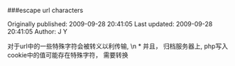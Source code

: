 ###escape url characters

Originally published: 2009-09-28 20:41:05
Last updated: 2009-09-28 20:41:05
Author: J Y

对于url中的一些特殊字符会被转义以利传输,\n *      并且， 归档服务器上, php写入cookie中的值可能存在特殊字符， 需要转换